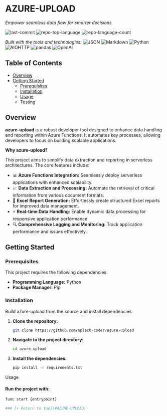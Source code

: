  # AZURE-UPLOAD

*Empower seamless data flow for smarter decisions.*

![last-commit](https://img.shields.io/github/last-commit/splach-coder/azure-upload?style=flat&logo=git&logoColor=white&color=0080ff)
![repo-top-language](https://img.shields.io/github/languages/top/splach-coder/azure-upload?style=flat&color=0080ff)
![repo-language-count](https://img.shields.io/github/languages/count/splach-coder/azure-upload?style=flat&color=0080ff)

*Built with the tools and technologies:*
![JSON](https://img.shields.io/badge/JSON-000000.svg?style=flat&logo=JSON&logoColor=white)
![Markdown](https://img-shields.io/badge/Markdown-000000.svg?style=flat&logo=Markdown&logoColor=white)
![Python](https://img.shields.io/badge/Python-3776AB.svg?style=flat&logo=Python&logoColor=white)
![AIOHTTP](https://img.shields.io/badge/AIOHTTP-2C5BB4.svg?style=flat&logo=AIOHTTP&logoColor=white)
![pandas](https://img.shields.io/badge/pandas-150458.svg?style=flat&logo=pandas&logoColor=white)
![OpenAI](https://img.shields.io/badge/OpenAI-412991.svg?style=flat&logo=OpenAI&logoColor=white)

## Table of Contents
- [Overview](#overview)
- [Getting Started](#getting-started)
  - [Prerequisites](#prerequisites)
  - [Installation](#installation)
  - [Usage](#usage)
  - [Testing](#testing)

## Overview
**azure-upload** is a robust developer tool designed to enhance data handling and reporting within Azure Functions. It automates key processes, allowing developers to focus on building scalable applications.

**Why azure-upload?**

This project aims to simplify data extraction and reporting in serverless architectures. The core features include:

- 📊 **Azure Functions Integration:** Seamlessly deploy serverless applications with enhanced scalability.
- 📈 **Data Extraction and Processing:** Automate the retrieval of critical information from various document formats.
- 📅 **Excel Report Generation:** Effortlessly create structured Excel reports for improved data management.
- ⚡ **Real-time Data Handling:** Enable dynamic data processing for responsive application performance.
- 🔍 **Comprehensive Logging and Monitoring:** Track application performance and issues effectively.

## Getting Started

### Prerequisites
This project requires the following dependencies:
- **Programming Language:** Python
- **Package Manager:** Pip

### Installation
Build azure-upload from the source and install dependencies:

1. **Clone the repository:**
   ```sh
   git clone https://github.com/splach-coder/azure-upload


2. **Navigate to the project directory:**
   ```sh
   cd azure-upload


3. **Install the dependencies:**
   ```sh
   pip install -r requirements.txt


 Usage

#### Run the project with:
   ```sh
   func start {entrypoint}

### [⬆ Return to top](#AZURE-UPLOAD)